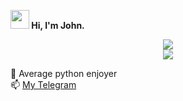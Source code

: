 <b><img src="https://media.giphy.com/media/5kq0GCjHA8Rwc/giphy.gif" width="30px"> Hi, I'm John.</b>



<div align="center" style="text-align:center">
  <img src="https://github-readme-stats.vercel.app/api?&show_icons=true&theme=tokyonight&show_icons=true&username=john-phonk"/></br>
  <img src="https://komarev.com/ghpvc/?username=john-phonk&color=565f89&style=flat"/>
  
</div>

🐍 Average python enjoyer</br>
📫 <a href='https://t.me/john_phonk'>My Telegram</a></br>
